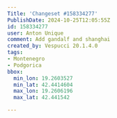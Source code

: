 ```yaml
---
Title: 'Changeset #158334277'
PublishDate: 2024-10-25T12:05:55Z
id: 158334277
user: Anton Unique
comment: Add gandalf and shanghai
created_by: Vespucci 20.1.4.0
tags:
- Montenegro
- Podgorica
bbox:
  min_lon: 19.2603527
  min_lat: 42.4414604
  max_lon: 19.2606196
  max_lat: 42.441542

---
```

